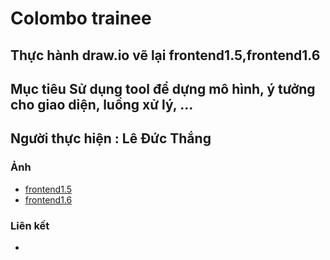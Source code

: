 # Colombo trainee

## Thực hành draw.io vẽ lại frontend1.5,frontend1.6

## Mục tiêu Sử dụng tool để dựng mô hình, ý tưởng cho giao diện, luồng xử lý, ...

## Người thực hiện : Lê Đức Thắng

### Ảnh
- [frontend1.5](https://daumarauxanh97.github.io/draw/tinyone-1.png)
- [frontend1.6](https://daumarauxanh97.github.io/draw/My%20profile.png)

### Liên kết
- 
